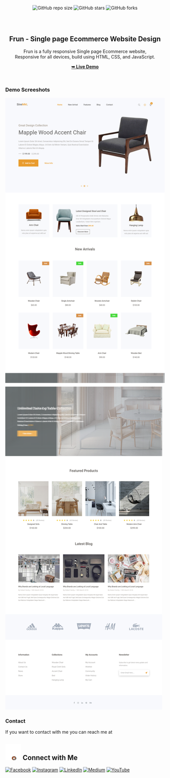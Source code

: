 <div align="center">
  
  ![GitHub repo size](https://img.shields.io/github/repo-size/codewithsadee/wren)
  ![GitHub stars](https://img.shields.io/github/stars/jonycmtt/wren?style=social)
  ![GitHub forks](https://img.shields.io/github/forks/jonycmtt/wren?style=social)

  <br />
  <br />

  <h2 align="center">Frun - Single page Ecommerce Website Design</h2>

Frun is a fully responsive Single page Ecommerce website, <br />Responsive for all devices, build using HTML, CSS, and JavaScript.

<a href="https://frun-ecommerce.netlify.app/"><strong>➥ Live Demo</strong></a>

</div>

<br />

### Demo Screeshots

![Wren Desktop Demo](./assets/r1.png "Desktop Demo")
![Wren Desktop Demo](./assets/r2.png "Desktop Demo")

### Contact

If you want to contact with me you can reach me at

## <img  alt="gif" src="https://github.com/jonycmtt/jonycmtt/blob/main/wifi-gol.gif?raw=true" width="50" height="50" /> Connect with Me

[![Facebook](https://img.shields.io/badge/Facebook-%231877F2.svg?logo=Facebook&logoColor=white)](https://facebook.com/jonycmt) [![Instagram](https://img.shields.io/badge/Instagram-%23E4405F.svg?logo=Instagram&logoColor=white)](https://instagram.com/jonycmt) [![LinkedIn](https://img.shields.io/badge/LinkedIn-%230077B5.svg?logo=linkedin&logoColor=white)](https://linkedin.com/in/salman-rahaman) [![Medium](https://img.shields.io/badge/Medium-12100E?logo=medium&logoColor=white)](https://medium.com/@jonyislamcmt) [![YouTube](https://img.shields.io/badge/YouTube-%23FF0000.svg?logo=YouTube&logoColor=white)](https://youtube.com/@jonycmt)
